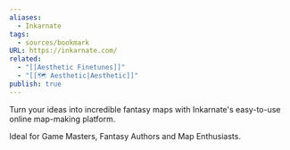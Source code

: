 ```yaml
---
aliases:
  - Inkarnate
tags:
  - sources/bookmark
URL: https://inkarnate.com/
related:
  - "[[Aesthetic Finetunes]]"
  - "[[🗺️ Aesthetic|Aesthetic]]"
publish: true
---
```


Turn your ideas into incredible fantasy maps with Inkarnate's easy-to-use online map-making platform.  
  
Ideal for Game Masters, Fantasy Authors and Map Enthusiasts.
